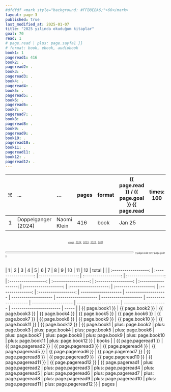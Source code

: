```yaml
---
#dfdfdf <mark style="background: #FFB8EBA6;">60</mark>
layout: page-3
published: true
last_modified_at: 2025-01-07
title: "2025 yılında okuduğum kitaplar"
goal: 70
read: 1
# page.read | plus: page.sayfa1 }}
# format: book, ebook, audiobook
book1: 1
pageread1: 416
book2: .
pageread2: .
book3: .
pageread3: .
book4: .
pageread4: .
book5: .
pageread5: .
book6: .
pageread6: .
book7: .
pageread7: .
book8: .
pageread8: .
book9: .
pageread9: .
book10: .
pageread10: .
book11: .
pageread11: .
book12: .
pageread12: .
---
```


|  ⁜  | ...                 | …           | pages | format | {{ page.read }} / {{ page.goal }} {{ page.read | times: 100 | divided_by: page.goal }}% |
| :-: | :------------------ | :---------- | :---- | :----- | ---------------------------------------------- | ---------- | ------------------------- |
|  1  | Doppelganger (2024) | Naomi Klein | 416   | book   | Jan 25                                         |

  <br>
<center>
<div style="font-size: 50%; font-style: italic;"> 
  <span class="link1" style="font-style: italic;"><a href="/now" title='şimdi'>şimdi </a></span> &nbsp;
  <span class="link1" style="font-style: italic;"><a href="/2024" title='2024'>2024 </a></span> &nbsp;
  <span class="link1" style="font-style: italic;"><a href="/2023" title='2023'>2023 </a></span> &nbsp;
  <span class="link1" style="font-style: italic;"><a href="/2022" title='2022'>2022 </a></span> &nbsp; 
  <span class="link1" style="font-style: italic;"><a href="/2021" title='2021'>2021 </a></span>
</div>
</center>

  <br>
<div>
<progress title="{{ page.read }}/{{ page.goal }}" value="{{ page.read }}" max="{{ page.goal }}" style="width: 80%;"></progress>
<span style="font-size: 50%; width: 5%; font-style: italic;" title="reading challenge 2025"> {{ page.read }}/{{ page.goal }}</span>
</div>
<div style="clear: both"></div>
<br />

|          1           |          2           |          3           |          4           |          5           |          6           |          7           |          8           |          9           |          10           |          11           |          12           |       total       |                      |
| :------------------: | :------------------: | :------------------: | :------------------: | :------------------: | :------------------: | :------------------: | :------------------: | :------------------: | :-------------------: | :-------------------: | :-------------------: | :---------------: | :------------------: | -------------------- | -------------------- | -------------------- | -------------------- | -------------------- | -------------------- | -------------------- | --------------------- | --------------------- | ------------------------ | ----- |
|   {{ page.book1 }}   |   {{ page.book2 }}   |   {{ page.book3 }}   |   {{ page.book4 }}   |   {{ page.book5 }}   |   {{ page.book6 }}   |   {{ page.book7 }}   |   {{ page.book8 }}   |   {{ page.book9 }}   |   {{ page.book10 }}   |   {{ page.book11 }}   |   {{ page.book12 }}   |   {{ page.book1   |   plus: page.book2   | plus: page.book3     | plus: page.book4     | plus: page.book5     | plus: page.book6     | plus: page.book7     | plus: page.book8     | plus: page.book9     | plus: page.book10     | plus: page.book11     | plus: page.book12 }}     | books |
| {{ page.pageread1 }} | {{ page.pageread2 }} | {{ page.pageread3 }} | {{ page.pageread4 }} | {{ page.pageread5 }} | {{ page.pageread6 }} | {{ page.pageread7 }} | {{ page.pageread8 }} | {{ page.pageread9 }} | {{ page.pageread10 }} | {{ page.pageread11 }} | {{ page.pageread12 }} | {{ page.pageread1 | plus: page.pageread2 | plus: page.pageread3 | plus: page.pageread4 | plus: page.pageread5 | plus: page.pageread6 | plus: page.pageread7 | plus: page.pageread8 | plus: page.pageread9 | plus: page.pageread10 | plus: page.pageread11 | plus: page.pageread12 }} | pages |
